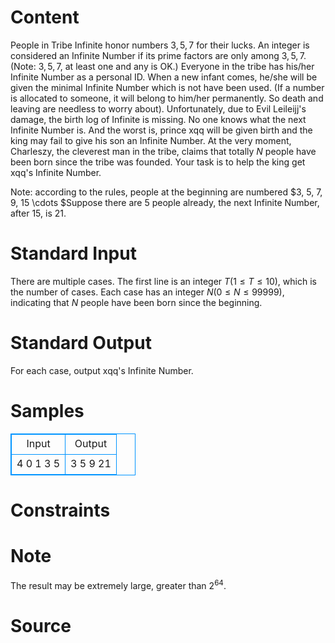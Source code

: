
# Content

People in Tribe Infinite honor numbers $3, 5, 7$ for their lucks. An integer is considered an Infinite Number if its prime factors are only among $3, 5, 7$. (Note: $3, 5, 7$, at least one and any is OK.) Everyone in the tribe has his/her Infinite Number as a personal ID. When a new infant comes, he/she will be given the minimal Infinite Number which is not have been used. (If a number is allocated to someone, it will belong to him/her permanently. So death and leaving are needless to worry about). Unfortunately, due to Evil Leileijj's damage, the birth log of Infinite is missing. No one knows what the next Infinite Number is. And the worst is, prince xqq will be given birth and the king may fail to give his son an Infinite Number. At the very moment, Charleszy, the cleverest man in the tribe, claims that totally $N$ people have been born since the tribe was founded. Your task is to help the king get xqq's Infinite Number.

Note: according to the rules, people at the beginning are numbered $3, 5, 7, 9, 15 \cdots $Suppose there are $5$ people already, the next Infinite Number, after $15$, is $21$.

# Standard Input

There are multiple cases. The first line is an integer $T(1 \leq T \leq 10)$, which is the number of cases. Each case has an integer $N(0 \leq N \leq 99999)$, indicating that $N$ people have been born since the beginning.

# Standard Output

For each case, output xqq's Infinite Number.

# Samples

<style>
        table,table tr th, table tr td { border:1px solid #0094ff; }
        table { width: 200px; min-height: 25px; line-height: 25px; text-align: center; border-collapse: collapse;}   
    </style>
<table>
	<tr>
		<td>Input</td>
		<td>Output</td>
	</tr>
<tr><td>4
0
1
3
5</td><td>3
5
9
21</td></tr></table>


# Constraints



# Note

The result may be extremely large, greater than $2^{64}$.

# Source


